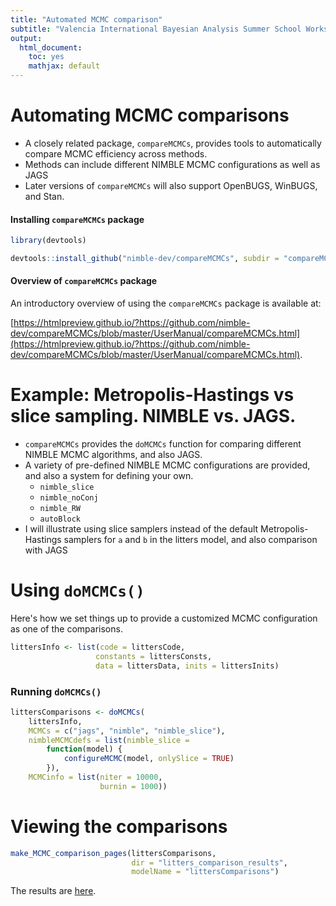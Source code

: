 ```yaml
---
title: "Automated MCMC comparison"
subtitle: "Valencia International Bayesian Analysis Summer School Workshop"
output:
  html_document:
    toc: yes
    mathjax: default
---
```






# Automating MCMC comparisons

- A closely related package, `compareMCMCs`, provides tools to automatically compare MCMC efficiency
across methods.
- Methods can include different NIMBLE MCMC configurations as well as
  JAGS
- Later versions of `compareMCMCs` will also support OpenBUGS, WinBUGS, and Stan.

#### Installing `compareMCMCs` package


```r
library(devtools)

devtools::install_github("nimble-dev/compareMCMCs", subdir = "compareMCMCs")
```

#### Overview of `compareMCMCs` package

An introductory overview of using the `compareMCMCs` package is available at:

[https://htmlpreview.github.io/?https://github.com/nimble-dev/compareMCMCs/blob/master/UserManual/compareMCMCs.html](https://htmlpreview.github.io/?https://github.com/nimble-dev/compareMCMCs/blob/master/UserManual/compareMCMCs.html).


# Example: Metropolis-Hastings vs slice sampling. NIMBLE vs. JAGS.

 - `compareMCMCs` provides the `doMCMCs` function for comparing different NIMBLE MCMC algorithms, and also JAGS.
 - A variety of pre-defined NIMBLE MCMC configurations are provided, and also a system for defining your own.
    - `nimble_slice`
    - `nimble_noConj`
    - `nimble_RW`
    - `autoBlock`
 - I will illustrate using slice samplers instead of the default
Metropolis-Hastings samplers for `a` and `b` in the litters model, and also comparison with JAGS



# Using `doMCMCs()`

Here's how we set things up to provide a customized MCMC configuration as one of the comparisons.


```r
littersInfo <- list(code = littersCode,
                   constants = littersConsts,
                   data = littersData, inits = littersInits)
```

### Running `doMCMCs()`


```r
littersComparisons <- doMCMCs(
    littersInfo,
    MCMCs = c("jags", "nimble", "nimble_slice"),
    nimbleMCMCdefs = list(nimble_slice =
        function(model) {
            configureMCMC(model, onlySlice = TRUE)
        }),
    MCMCinfo = list(niter = 10000,
                    burnin = 1000))
```



# Viewing the comparisons


```r
make_MCMC_comparison_pages(littersComparisons,
                           dir = "litters_comparison_results",
                           modelName = "littersComparisons")
```

The results are [here](litters_comparison_results/littersComparisons.html).

